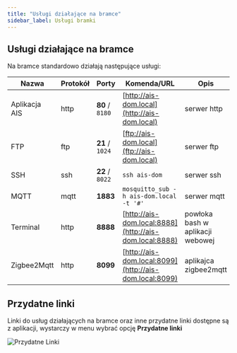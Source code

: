 ```yaml
---
title: "Usługi działające na bramce"
sidebar_label: Usługi bramki
---
```



## Usługi działające na bramce

Na bramce standardowo działają następujące usługi:

Nazwa         | Protokół | Porty | Komenda/URL                                                          | Opis
----          | ----     | ------- | -------                                                            | -----------
 Aplikacja AIS| http     | **80** / `8180`  | [http://ais-dom.local](http://ais-dom.local)              | serwer http
 FTP          | ftp      | **21** / `1024`  | [ftp://ais-dom.local](ftp://ais-dom.local)                | serwer ftp
 SSH          | ssh      | **22** / `8022`  | ```ssh ais-dom```                                         | serwer ssh
 MQTT         | mqtt     | **1883**         | ```mosquitto_sub -h ais-dom.local -t '#'```               | serwer mqtt
 Terminal     | http     | **8888**         | [http://ais-dom.local:8888](http://ais-dom.local:8888)    | powłoka bash w aplikacji webowej
 Zigbee2Mqtt  | http     | **8099**         | [http://ais-dom.local:8099](http://ais-dom.local:8099)    | aplikajca zigbee2mqtt

## Przydatne linki

Linki do usług działających na bramce oraz inne przydatne linki dostępne są z aplikacji, wystarczy w menu wybrać opcję **Przydatne linki**

![Przydatne Linki](/img/en/bramka/ais_gate_links.png)
